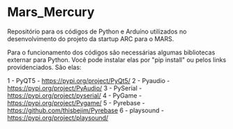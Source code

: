 # Mars_Mercury
Repositório para os códigos de Python e Arduíno utilizados no desenvolvimento do projeto da startup ARC para o MARS.

Para o funcionamento dos códigos são necessárias algumas bibliotecas externar para Python. Você pode instalar elas por "pip install" ou pelos links providenciados. São elas:

1 - PyQT5      - https://pypi.org/project/PyQt5/
2 - Pyaudio    - https://pypi.org/project/PyAudio/
3 - PySerial   - https://pypi.org/project/pyserial/
4 - PyGame     - https://pypi.org/project/Pygame/
5 - Pyrebase   - https://github.com/thisbejim/Pyrebase
6 - playsound  - https://pypi.org/project/playsound/
